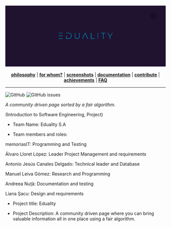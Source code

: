 <p align="center"><img src="/docs/static/img/banner.png" alt="Spacemacs"/></p>
<p align="center">
<b><a href="">philosophy</a></b>
|
<b><a href="">for whom?</a></b>
|
<b><a href="">screenshots</a></b>
|
<b><a href="">documentation</a></b>
|
<b><a href="">contribute</a></b>
|
<b><a href="">achievements</a></b>
|
<b><a href="">FAQ</a></b>
</p>

- - -
<img alt="GitHub" src="https://img.shields.io/github/license/memoriasIT/Eduality?style=flat-square">  <img alt="GitHub issues" src="https://img.shields.io/github/issues-raw/memoriasIT/Eduality?style=flat-square">

_A community driven page sorted by a fair algorithm._

(Introduction to Software Engineering, Project)



- Team Name: Eduality S.A

- Team members and roles: 

memoriasIT: Programming and Testing

Álvaro Lloret López: Leader Project Management and requirements

Antonio Jesús Canales Delgado: Technical leader and Database  

Manuel Leiva Gómez: Research and Programming

Andreea Nuță: Documentation and testing

Liana Șacu: Design and requirements

- Project title: Eduality

- Project Description: A community driven page where you can bring valuable information all in one place using a fair algorithm.
